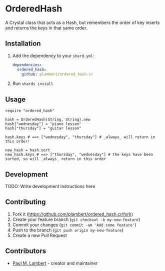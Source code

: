 # OrderedHash

A Crystal class that acts as a Hash, but remembers the order of key inserts and returns the
keys in that same order.

## Installation

1. Add the dependency to your `shard.yml`:

   ```yaml
   dependencies:
     ordered_hash:
       github: plambert/ordered_hash.cr
   ```

2. Run `shards install`

## Usage

```crystal
require "ordered_hash"

hash = OrderedHash(String, String).new
hash["wednesday"] = "piano lesson"
hash["thursday"] = "guitar lesson"

hash.keys # ==> ["wednesday", "thursday"] # _always_ will return in this order!

new_hash = hash.sort
new_hash.keys # ==> ["thursday", "wednesday"] # the keys have been sorted, so will _always_ return in this order
```

## Development

TODO: Write development instructions here

## Contributing

1. Fork it (<https://github.com/plambert/ordered_hash.cr/fork>)
2. Create your feature branch (`git checkout -b my-new-feature`)
3. Commit your changes (`git commit -am 'Add some feature'`)
4. Push to the branch (`git push origin my-new-feature`)
5. Create a new Pull Request

## Contributors

- [Paul M. Lambert](https://github.com/plambert) - creator and maintainer
